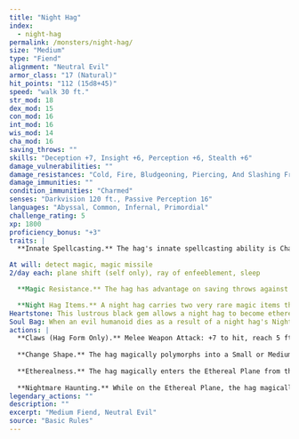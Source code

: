 ```yaml
---
title: "Night Hag"
index:
  - night-hag
permalink: /monsters/night-hag/
size: "Medium"
type: "Fiend"
alignment: "Neutral Evil"
armor_class: "17 (Natural)"
hit_points: "112 (15d8+45)"
speed: "walk 30 ft."
str_mod: 18
dex_mod: 15
con_mod: 16
int_mod: 16
wis_mod: 14
cha_mod: 16
saving_throws: ""
skills: "Deception +7, Insight +6, Perception +6, Stealth +6"
damage_vulnerabilities: ""
damage_resistances: "Cold, Fire, Bludgeoning, Piercing, And Slashing From Nonmagical Weapons That Aren'T Silvered"
damage_immunities: ""
condition_immunities: "Charmed"
senses: "Darkvision 120 ft., Passive Perception 16"
languages: "Abyssal, Common, Infernal, Primordial"
challenge_rating: 5
xp: 1800
proficiency_bonus: "+3"
traits: |
  **Innate Spellcasting.** The hag's innate spellcasting ability is Charisma (spell save DC 14, +6 to hit with spell attacks). She can innately cast the following spells, requiring no material components:

At will: detect magic, magic missile
2/day each: plane shift (self only), ray of enfeeblement, sleep

  **Magic Resistance.** The hag has advantage on saving throws against spells and other magical effects.

  **Night Hag Items.** A night hag carries two very rare magic items that she must craft for herself If either object is lost, the night hag will go to great lengths to retrieve it, as creating a new tool takes time and effort.
Heartstone: This lustrous black gem allows a night hag to become ethereal while it is in her possession. The touch of a heartstone also cures any disease. Crafting a heartstone takes 30 days.
Soul Bag: When an evil humanoid dies as a result of a night hag's Nightmare Haunting, the hag catches the soul in this black sack made of stitched flesh. A soul bag can hold only one evil soul at a time, and only the night hag who crafted the bag can catch a soul with it. Crafting a soul bag takes 7 days and a humanoid sacrifice (whose flesh is used to make the bag).
actions: |
  **Claws (Hag Form Only).** Melee Weapon Attack: +7 to hit, reach 5 ft., one target. Hit: 13 (2d8 + 4) slashing damage.
  
  **Change Shape.** The hag magically polymorphs into a Small or Medium female humanoid, or back into her true form. Her statistics are the same in each form. Any equipment she is wearing or carrying isn't transformed. She reverts to her true form if she dies.
  
  **Etherealness.** The hag magically enters the Ethereal Plane from the Material Plane, or vice versa. To do so, the hag must have a heartstone in her possession.
  
  **Nightmare Haunting.** While on the Ethereal Plane, the hag magically touches a sleeping humanoid on the Material Plane. A protection from evil and good spell cast on the target prevents this contact, as does a magic circle. As long as the contact persists, the target has dreadful visions. If these visions last for at least 1 hour, the target gains no benefit from its rest, and its hit point maximum is reduced by 5 (1d10). If this effect reduces the target's hit point maximum to 0, the target dies, and if the target was evil, its soul is trapped in the hag's soul bag. The reduction to the target's hit point maximum lasts until removed by the greater restoration spell or similar magic.  
legendary_actions: ""
description: ""
excerpt: "Medium Fiend, Neutral Evil"
source: "Basic Rules"
---
```

